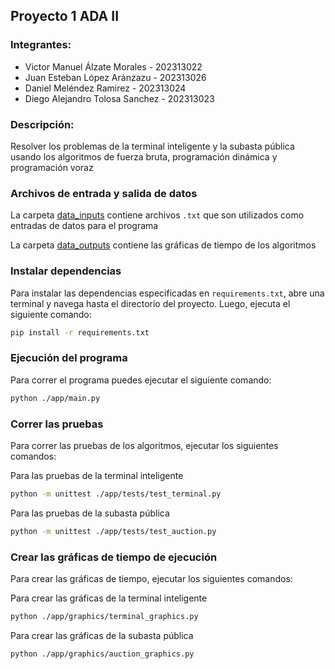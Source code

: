 ## Proyecto 1 ADA II

### Integrantes:

- Victor Manuel Álzate Morales - 202313022
- Juan Esteban López Aránzazu - 202313026
- Daniel Meléndez Ramirez - 202313024
- Diego Alejandro Tolosa Sanchez - 202313023

### Descripción:

Resolver los problemas de la terminal inteligente y la subasta pública usando los algoritmos de fuerza bruta, programación dinámica y programación voraz

### Archivos de entrada y salida de datos

La carpeta [data_inputs](./data_inputs/) contiene archivos `.txt` que son utilizados como entradas de datos para el programa

La carpeta [data_outputs](./data_outputs/) contiene las gráficas de tiempo de los algoritmos

### Instalar dependencias

Para instalar las dependencias especificadas en `requirements.txt`, abre una terminal y navega hasta el directorio del proyecto. Luego, ejecuta el siguiente comando:

```bash
pip install -r requirements.txt
```

### Ejecución del programa

Para correr el programa puedes ejecutar el siguiente comando:
```bash
python ./app/main.py
```

### Correr las pruebas

Para correr las pruebas de los algoritmos, ejecutar los siguientes comandos:

Para las pruebas de la terminal inteligente
```bash
python -m unittest ./app/tests/test_terminal.py
```

Para las pruebas de la subasta pública
```bash
python -m unittest ./app/tests/test_auction.py
```

### Crear las gráficas de tiempo de ejecución

Para crear las gráficas de tiempo, ejecutar los siguientes comandos:

Para crear las gráficas de la terminal inteligente
```bash
python ./app/graphics/terminal_graphics.py
```

Para crear las gráficas de la subasta pública
```bash
python ./app/graphics/auction_graphics.py
```